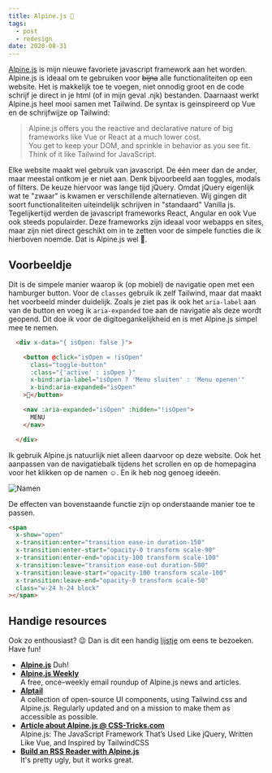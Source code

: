 ```yaml
---
title: Alpine.js 💙
tags:
  - post
  - redesign
date: 2020-08-31
---
```


[Alpine.js](https://github.com/alpinejs/alpine) is mijn nieuwe favoriete javascript framework aan het worden. Alpine.js is ideaal om te gebruiken voor ~~bijna~~ alle functionaliteiten op een website. Het is makkelijk toe te voegen, niet onnodig groot en de code schrijf je direct in je html (of in mijn geval .njk) bestanden. Daarnaast werkt Alpine.js heel mooi samen met Tailwind. De syntax is geinspireerd op Vue en de schrijfwijze op Tailwind:

> Alpine.js offers you the reactive and declarative nature of big frameworks like Vue or React at a much lower cost.\
> You get to keep your DOM, and sprinkle in behavior as you see fit.\
> Think of it like Tailwind for JavaScript.

<!-- excerpt -->

Elke website maakt wel gebruik van javascript. De één meer dan de ander, maar meestal ontkom je er niet aan. Denk bijvoorbeeld aan toggles, modals of filters.
De keuze hiervoor was lange tijd jQuery. Omdat jQuery eigenlijk wat te "zwaar" is kwamen er verschillende alternatieven. Wij gingen dit soort functionaliteiten uiteindelijk schrijven in "standaard" Vanilla js. Tegelijkertijd werden de javascript frameworks React, Angular en ook Vue ook steeds populairder. Deze frameworks zijn ideaal voor webapps en sites, maar zijn niet direct geschikt om in te zetten voor de simpele functies die ik hierboven noemde. Dat is Alpine.js wel 🎉.

## Voorbeeldje

Dit is de simpele manier waarop ik (op mobiel) de navigatie open met een hamburger button. Voor de `classes` gebruik ik zelf Tailwind, maar dat maakt het voorbeeld minder duidelijk. Zoals je ziet pas ik ook het `aria-label` aan van de button en voeg ik `aria-expanded` toe aan de navigatie als deze wordt geopend. Dit doe ik voor de digitoegankelijkheid en is met Alpine.js simpel mee te nemen.

```html
  <div x-data="{ isOpen: false }">

    <button @click="isOpen = !isOpen"
      class="toggle-button"
      :class="{'active' : isOpen }"
      x-bind:aria-label="isOpen ? 'Menu sluiten' : 'Menu openen'"
      x-bind:aria-expanded="isOpen"
    >🍔</button>

    <nav :aria-expanded="isOpen" :hidden="!isOpen">
      MENU
    </nav>

  </div>
```

Ik gebruik Alpine.js natuurlijk niet alleen daarvoor op deze website. Ook het aanpassen van de navigatiebalk tijdens het scrollen en op de homepagina voor het klikken op de namen ☺️. En ik heb nog genoeg ideeën.

![Namen](/static/images/uploads/names.gif)

De effecten van bovenstaande functie zijn op onderstaande manier toe te passen.

```html
<span
  x-show="open"
  x-transition:enter="transition ease-in duration-150"
  x-transition:enter-start="opacity-0 transform scale-90"
  x-transition:enter-end="opacity-100 transform scale-100"
  x-transition:leave="transition ease-out duration-500"
  x-transition:leave-start="opacity-100 transform scale-100"
  x-transition:leave-end="opacity-0 transform scale-50"
  class="w-24 h-24 block"
></span>
```

## Handige resources

Ook zo enthousiast? 😉 Dan is dit een handig [lijstje](https://pinboard.in/u:dydric/t:alpinejs/) om eens te bezoeken. Have fun!

- **[Alpine.js](https://github.com/alpinejs/alpine)** Duh!
- **[Alpine.js Weekly](https://alpinejs.codewithhugo.com/newsletter/)**\
  A free, once–weekly email roundup of Alpine.js news and articles.
- **[Alptail](https://www.alptail.com/)**\
  A collection of open-source UI components, using Tailwind.css and Alpine.js. Regularly updated and on a mission to make them as accessible as possible.
- **[Article about Alpine.js @ CSS-Tricks.com](https://css-tricks.com/alpine-js-the-javascript-framework-thats-used-like-jquery-written-like-vue-and-inspired-by-tailwindcss/)**\
  Alpine.js: The JavaScript Framework That’s Used Like jQuery, Written Like Vue, and Inspired by TailwindCSS
- **[Build an RSS Reader with Alpine.js](https://blog.codecourse.com/build-an-rss-reader-with-alpine-js/)**\
  It's pretty ugly, but it works great.
